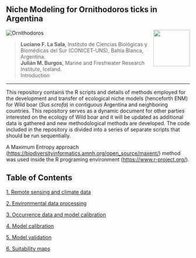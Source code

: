 
## Niche Modeling for Ornithodoros ticks in Argentina

![Ornithodoros](https://user-images.githubusercontent.com/20196847/121586179-ba0f1880-ca09-11eb-9a69-e4f534fafc6b.jpg)
<img align="right" width="100" height="100" src="https://user-images.githubusercontent.com/20196847/121586179-ba0f1880-ca09-11eb-9a69-e4f534fafc6b.jpg">

>**Luciano F. La Sala**, Instituto de Ciencias Biológicas y Biomédicas del Sur (CONICET-UNS), Bahía Blanca, Argentina.  
**Julián M. Burgos**, Marine and Freshwater Research Institute, Iceland.  
Introduction
----------  
This repository contains the R scripts and details of methods employed for the development and transfer of ecological niche models (henceforth ENM) for Wild boar (*Sus scrofa*) in contiguous Argentina and neighboring countries.
This repository serves as a dynamic document for other parties interested on the ecology of Wild boar and it will be updated as additional data is gathered and new methodological methods are developed. 
The code included in the repository is divided into a series of separate scripts that should be run sequentially.

A Maximum Entropy approach (https://biodiversityinformatics.amnh.org/open_source/maxent/) method was used inside the R programing environment (https://www.r-project.org/).   


Table of Contents
----------

[1. Remote sensing and climate data](./GEE-raster-processing/README.md)  

[2. Environmental data processing](./Environmental_data.md)

[3. Occurrence data and model calibration](./Occurrence_data_model_calibration.md)

[4. Model calibration](./calibration/calibration.md)

[5. Model validation](./Validation/README.md)

[6. Suitability maps](./plots)


